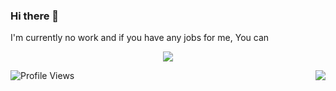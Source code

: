 ### Hi there 👋

I'm currently no work and if you have any jobs for me, You can 



<p align="center">
<img src="https://github-readme-stats.vercel.app/api?username=shugen002&show_icons=true&&theme=tokyonight" />
</p>

<a href="#">
  <img align="right" src="https://github-readme-stats.vercel.app/api/top-langs/?username=shugen002&theme=vue-dark&layout=compact&hide=css,html">
</a>

![Profile Views](https://hits.seeyoufarm.com/api/count/incr/badge.svg?url=https://github.com/shugen002/&title=Profile%20Views)

<!--
**shugen002/shugen002** is a ✨ _special_ ✨ repository because its `README.md` (this file) appears on your GitHub profile.

Here are some ideas to get you started:

- 🔭 I’m currently working on ...
- 🌱 I’m currently learning ...
- 👯 I’m looking to collaborate on ...
- 🤔 I’m looking for help with ...
- 💬 Ask me about ...
- 📫 How to reach me: ...
- 😄 Pronouns: ...
- ⚡ Fun fact: ...
-->
